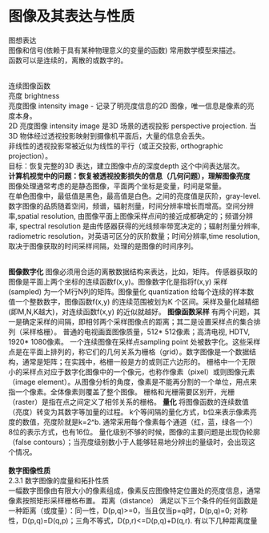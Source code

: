 # 图像及其表达与性质   
图想表达       
图像和信号(依赖于具有某种物理意义的变量的函数) 常用数学模型来描述。       
函数可以是连续的，离散的或数字的。     
<br> 

连续图像函数     
亮度 brightness   
亮度图像 intensity image - 记录了明亮度信息的2D 图像，唯一信息是像素的亮度本身。       
2D 亮度图像 intensity image 是3D 场景的透视投影 perspective projection. 当3D 物体经过透视投影映射到摄像机平面后，大量的信息会丢失。          
非线性的透视投影常被近似为线性的平行（或正交投影, orthographic projection）。     
目标：恢复完整的3D 表达，建立图像中点的深度depth 这个中间表达层次。    
<b> 计算机视觉中的问题：恢复被透视投影损失的信息（几何问题），理解图像亮度 </b>  
图像处理通常考虑的是静态图像，平面两个坐标是变量，时间是常量。    
在单色图像中，最低值是黑色，最高值是白色。之间的亮度值是灰阶，gray-level.   
数字图像的品质随着空间，频谱，辐射剂量，时间分辨率增长而增高。空间分辨率,spatial resolution, 由图像平面上图像采样点间的接近成都确定的；频谱分辨率, spectral resolution 是由传感器获得的光线频率带宽决定的；辐射剂量分辨率, radiometric resolution，对英语可区分的灰阶数量；时间分辨率,time resolution, 取决于图像获取的时间采样间隔，处理的是图像的时间序列。     

<br>     
<b>图像数字化</b>       
图像必须用合适的离散数据结构来表达，比如，矩阵。    
传感器获取的图像是平面上两个坐标的连续函数f(x,y)。图像数字化是指将f(x,y) 采样(sampled) 为一个M行N列的矩阵。图像量化 quantization 给每个连续的样本数值一个整数数字，图像函数f(x,y) 的连续范围被划为K 个区间。采样及量化越精细(即M,N,K越大)，对连续函数f(x,y) 的近似就越好。         
<b>图像函数采样</b>     
有两个问题，其一是确定采样的间隔，即相邻两个采样图像点的距离；其二是设置采样点的集合排列（采样格栅）。   
普通的电视画面图像质量，512* 512像素；高清电视, HDTV, 1920* 1080像素。     
一个连续图像在采样点sampling point 处被数字化。这些采样点是在平面上排列的，称它们的几何关系为栅格（grid）。数字图像是一个数据结构，通常是矩阵；在实践中，格栅一般是方的或则正六边形的。     
栅格中一个无限小的采样点对应于数字化图像中的一个像元，也称作像素（pixel）或则图像元素（image element）。从图像分析的角度，像素是不能再分割的一个单位，用点来指一个像素。全体像素则覆盖了整个图像。       
栅格和光栅需要区别开，光栅（raster）是指在点之间定义了相邻关系的栅格。       
<b>量化</b>      
将图像函数的连续数值（亮度）转变为其数字等加量的过程。    
k个等间隔的量化方式，b位来表示像素亮度的数值，亮度阶就是k=2^b. 通常采用每个像素每个通道（红，蓝，绿各一个）8位的表示方式，也有16位。    
量化级别不够的时候，图像的主要问题是出现伪轮廓（false contours）；当亮度级别数小于人能够轻易地分辨出的量级时，会出现这个情况。   

<br>   
<br>     
<b>数字图像性质</b>  <br>     
2.3.1 数字图像的度量和拓扑性质   <br>     
一幅数字图像由有限大小的像素组成，像素反应图像特定位置处的亮度信息，通常像素按照矩形采样栅格布置。      
距离（distance）    
满足以下三个条件的任何函数是一种距离（或度量）：同一性，D(p,q)>=0，当且仅当p=q时，D(p,q)=0; 对称性，D(p,q)=D(q,p)；三角不等式，D(p,r)<=D(p,q)+D(q,r).       
有以下几种距离度量     









